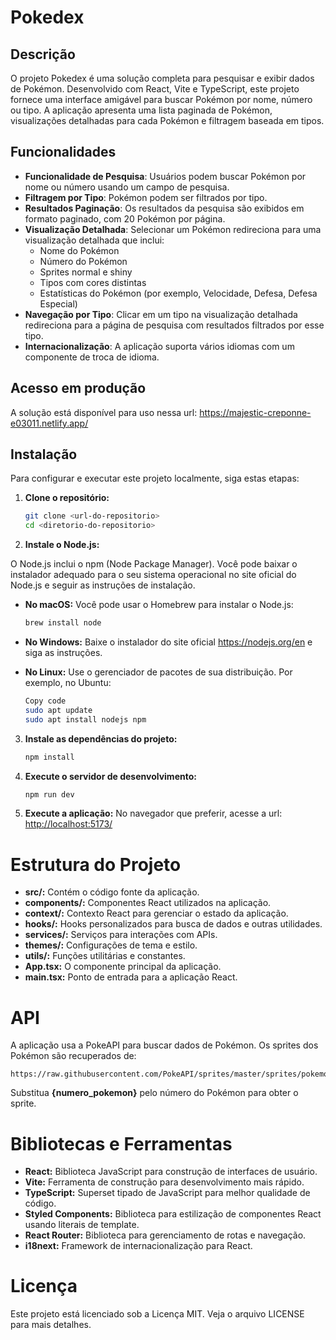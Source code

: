 
# Pokedex

## Descrição

O projeto Pokedex é uma solução completa para pesquisar e exibir dados de Pokémon. Desenvolvido com React, Vite e TypeScript, este projeto fornece uma interface amigável para buscar Pokémon por nome, número ou tipo. A aplicação apresenta uma lista paginada de Pokémon, visualizações detalhadas para cada Pokémon e filtragem baseada em tipos.

## Funcionalidades

- **Funcionalidade de Pesquisa**: Usuários podem buscar Pokémon por nome ou número usando um campo de pesquisa.
- **Filtragem por Tipo**: Pokémon podem ser filtrados por tipo.
- **Resultados Paginação**: Os resultados da pesquisa são exibidos em formato paginado, com 20 Pokémon por página.
- **Visualização Detalhada**: Selecionar um Pokémon redireciona para uma visualização detalhada que inclui:
  - Nome do Pokémon
  - Número do Pokémon
  - Sprites normal e shiny
  - Tipos com cores distintas
  - Estatísticas do Pokémon (por exemplo, Velocidade, Defesa, Defesa Especial)
- **Navegação por Tipo**: Clicar em um tipo na visualização detalhada redireciona para a página de pesquisa com resultados filtrados por esse tipo.
- **Internacionalização**: A aplicação suporta vários idiomas com um componente de troca de idioma.

## Acesso em produção

A solução está disponível para uso nessa url: <https://majestic-creponne-e03011.netlify.app/>

## Instalação

Para configurar e executar este projeto localmente, siga estas etapas:

1. **Clone o repositório:**

   ```bash
   git clone <url-do-repositorio>
   cd <diretorio-do-repositorio>
2. **Instale o Node.js:**

O Node.js inclui o npm (Node Package Manager). Você pode baixar o instalador adequado para o seu sistema operacional no site oficial do Node.js e seguir as instruções de instalação.

- **No macOS:** Você pode usar o Homebrew para instalar o Node.js:

  ```bash
  brew install node

- **No Windows:** Baixe o instalador do site oficial <https://nodejs.org/en> e siga as instruções.

- **No Linux:** Use o gerenciador de pacotes de sua distribuição. Por exemplo, no Ubuntu:

  ```bash
  Copy code
  sudo apt update
  sudo apt install nodejs npm

3. **Instale as dependências do projeto:**

    ```bash
    npm install

4. **Execute o servidor de desenvolvimento:**

    ```bash
    npm run dev

5. **Execute a aplicação:** No navegador que preferir, acesse a url: <http://localhost:5173/>
 
# Estrutura do Projeto

- **src/:** Contém o código fonte da aplicação.
- **components/:** Componentes React utilizados na aplicação.
- **context/:** Contexto React para gerenciar o estado da aplicação.
- **hooks/:** Hooks personalizados para busca de dados e outras utilidades.
- **services/:** Serviços para interações com APIs.
- **themes/:** Configurações de tema e estilo.
- **utils/:** Funções utilitárias e constantes.
- **App.tsx:** O componente principal da aplicação.
- **main.tsx:** Ponto de entrada para a aplicação React.

# API
A aplicação usa a PokeAPI para buscar dados de Pokémon. Os sprites dos Pokémon são recuperados de:

	https://raw.githubusercontent.com/PokeAPI/sprites/master/sprites/pokemon/{numero_pokemon}.png
Substitua **{numero_pokemon}** pelo número do Pokémon para obter o sprite.

# Bibliotecas e Ferramentas

- **React:** Biblioteca JavaScript para construção de interfaces de usuário.
- **Vite:** Ferramenta de construção para desenvolvimento mais rápido.
- **TypeScript:** Superset tipado de JavaScript para melhor qualidade de código.
- **Styled Components:** Biblioteca para estilização de componentes React usando literais de template.
- **React Router:** Biblioteca para gerenciamento de rotas e navegação.
- **i18next:** Framework de internacionalização para React.

# Licença
Este projeto está licenciado sob a Licença MIT. Veja o arquivo LICENSE para mais detalhes.
